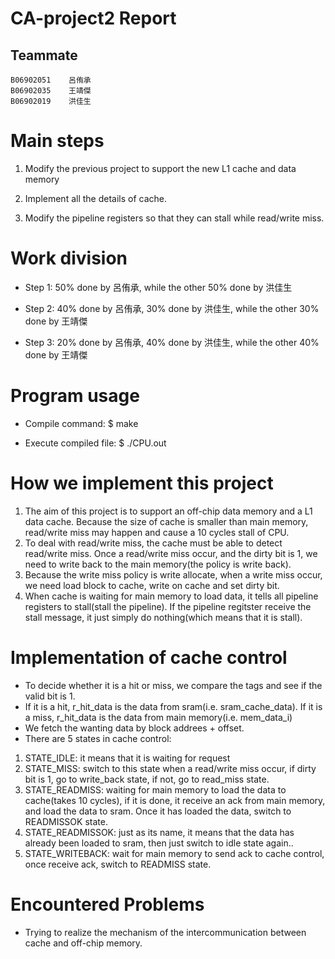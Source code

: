 # CA-project2     Report
## Teammate
    B06902051    呂侑承
    B06902035    王靖傑
    B06902019    洪佳生
# Main steps
1.  Modify the previous project to support the new L1 cache and data memory

2.  Implement all the details of cache.

3.  Modify the pipeline registers so that they can stall while read/write miss.

# Work division
*   Step 1: 50% done by 呂侑承, while the other 50% done by 洪佳生

*   Step 2: 40% done by 呂侑承, 30% done by 洪佳生, while the other 30% done by 王靖傑 

*   Step 3: 20% done by 呂侑承, 40% done by 洪佳生, while the other 40% done by 王靖傑

# Program usage
*   Compile command: $ make

*   Execute compiled file: $ ./CPU.out

# How we implement this project
1.  The aim of this project is to support an off-chip data memory and a L1 data cache. Because the size of cache is smaller than main memory, read/write miss may happen and cause a 10 cycles stall of CPU.
2.  To deal with read/write miss, the cache must be able to detect read/write miss. Once a read/write miss occur, and the dirty bit is 1, we need to write back to the main memory(the policy is write back). 
3.  Because the write miss policy is write allocate, when a write miss occur, we need load block to cache, write on cache and set dirty bit.
4.  When cache is waiting for main memory to load data, it tells all pipeline registers to stall(stall the pipeline). If the pipeline regitster receive the stall message, it just simply do nothing(which means that it is stall).


# Implementation of cache control
*   To decide whether it is a hit or miss, we compare the tags and see if the valid bit is 1.
*   If it is a hit, r_hit_data is the data from sram(i.e. sram_cache_data). If it is a miss, r_hit_data is the data from main memory(i.e. mem_data_i)
*   We fetch the wanting data by block addrees + offset.
*   There are 5 states in cache control:
1. STATE_IDLE: it means that it is waiting for request
2. STATE_MISS: switch to this state when a read/write miss occur, if dirty bit is 1, go to write_back state, if not, go to read_miss state.
3. STATE_READMISS: waiting for main memory to load the data to cache(takes 10 cycles), if it is done, it receive an ack from main memory, and load the data to sram. Once it has loaded the data, switch to READMISSOK state.
4. STATE_READMISSOK: just as its name, it means that the data has already been loaded to sram, then just switch to idle state again..
5. STATE_WRITEBACK: wait for main memory to send ack to cache control, once receive ack, switch to READMISS state.




# Encountered Problems
*   Trying to realize the mechanism of the intercommunication between cache and off-chip memory.
